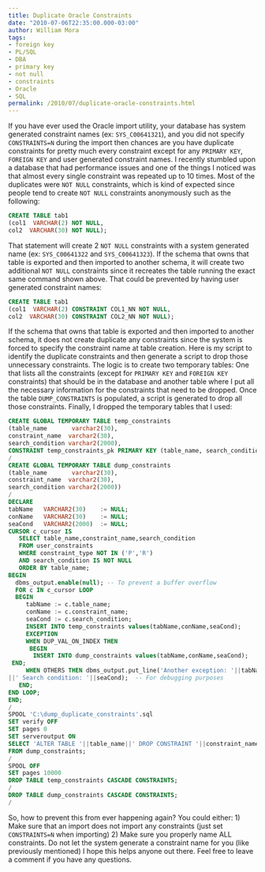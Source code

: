 ```yaml
--- 
title: Duplicate Oracle Constraints
date: "2010-07-06T22:35:00.000-03:00"
author: William Mora
tags: 
- foreign key
- PL/SQL
- DBA
- primary key
- not null
- constraints
- Oracle
- SQL
permalink: /2010/07/duplicate-oracle-constraints.html
---
```


If you have ever used the Oracle import utility, your database has system generated constraint names (ex: `SYS_C00641321`), and you did not specify `CONSTRAINTS=N` during the import then chances are you have duplicate constraints for pretty much every constraint except for any `PRIMARY KEY`, `FOREIGN KEY` and user generated constraint names.  I recently stumbled upon a database that had performance issues and one of the things I noticed was that almost every single constraint was repeated up to 10 times. Most of the duplicates were `NOT NULL` constraints, which is kind of expected since people tend to create `NOT NULL` constraints anonymously such as the following:  

```sql
CREATE TABLE tab1
(col1  VARCHAR(2) NOT NULL,
col2  VARCHAR(30) NOT NULL);
```

That statement will create 2 `NOT NULL` constraints with a system generated name (ex: `SYS_C00641322` and `SYS_C00641323`). If the schema that owns that table is exported and then imported to another schema, it will create two additional `NOT NULL` constraints since it recreates the table running the exact same command shown above. That could be prevented by having user generated constraint names:  

<!--more-->
```sql
CREATE TABLE tab1
(col1  VARCHAR(2) CONSTRAINT COL1_NN NOT NULL,
col2  VARCHAR(30) CONSTRAINT COL2_NN NOT NULL);
``` 

If the schema that owns that table is exported and then imported to another schema, it does not create duplicate any constraints since the system is forced to specify the constraint name at table creation.  Here is my script to identify the duplicate constraints and then generate a script to drop those unnecessary constraints. The logic is to create two temporary tables: One that lists all the constraints (except for `PRIMARY KEY` and `FOREIGN KEY` constraints) that should be in the database and another table where I put all the necessary information for the constraints that need to be dropped. Once the table `DUMP_CONSTRAINTS` is populated, a script is generated to drop all those constraints. Finally, I dropped the temporary tables that I used: 

```sql
CREATE GLOBAL TEMPORARY TABLE temp_constraints
(table_name       varchar2(30),
constraint_name  varchar2(30),
search_condition varchar2(2000),
CONSTRAINT temp_constraints_pk PRIMARY KEY (table_name, search_condition))
/
CREATE GLOBAL TEMPORARY TABLE dump_constraints
(table_name       varchar2(30),
constraint_name  varchar2(30),
search_condition varchar2(2000))
/
DECLARE
tabName   VARCHAR2(30)    := NULL;
conName   VARCHAR2(30)    := NULL;
seaCond   VARCHAR2(2000)  := NULL;
CURSOR c_cursor IS
   SELECT table_name,constraint_name,search_condition
   FROM user_constraints
   WHERE constraint_type NOT IN ('P','R')
   AND search_condition IS NOT NULL
   ORDER BY table_name;
BEGIN
  dbms_output.enable(null); -- To prevent a buffer overflow
  FOR c IN c_cursor LOOP
  BEGIN
     tabName := c.table_name;
     conName := c.constraint_name;
     seaCond := c.search_condition;
     INSERT INTO temp_constraints values(tabName,conName,seaCond);
     EXCEPTION
     WHEN DUP_VAL_ON_INDEX THEN
      BEGIN
       INSERT INTO dump_constraints values(tabName,conName,seaCond);
 END;
     WHEN OTHERS THEN dbms_output.put_line('Another exception: '||tabName
||' Search condition: '||seaCond);  -- For debugging purposes
   END;
END LOOP;
END;
/
SPOOL 'C:\dump_duplicate_constraints'.sql
SET verify OFF
SET pages 0
SET serveroutput ON
SELECT 'ALTER TABLE '||table_name||' DROP CONSTRAINT '||constraint_name||';'
FROM dump_constraints;
/
SPOOL OFF
SET pages 10000
DROP TABLE temp_constraints CASCADE CONSTRAINTS;
/
DROP TABLE dump_constraints CASCADE CONSTRAINTS;
/
```

So, how to prevent this from ever happening again? You could either: 1) Make sure that an import does not import any constraints (just set `CONSTRAINTS=N` when importing) 2) Make sure you properly name ALL constraints. Do not let the system generate a constraint name for you (like previously mentioned)  I hope this helps anyone out there. Feel free to leave a comment if you have any questions.